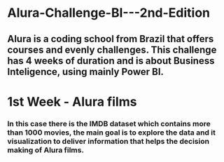 # Alura-Challenge-BI---2nd-Edition
## Alura is a coding school from Brazil that offers courses and evenly challenges. This challenge has 4 weeks of duration and is about Business Inteligence, using mainly Power BI.
# 1st Week - Alura films
### In this case there is the IMDB dataset which contains more than 1000 movies, the main goal is to explore the data and it visualization to deliver information that helps the decision making of Alura films.
